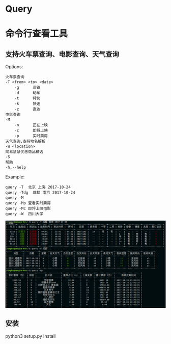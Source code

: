 # Query

命令行查看工具
======
支持火车票查询、电影查询、天气查询<br>
------
Options:
    
    火车票查询
    -T <from> <to> <date> 
        -g      高铁
        -d      动车
        -t      特快
        -k      快速
        -z      直达
    电影查询
    -M          
        -n      正在上映
        -c      即将上映
        -p      实时票房
    天气查询,支持地名解析
    -W <location>
    网易慧慧优惠商品精选
    -S 
    帮助
    -h,--help   


Example:

    query -T  北京 上海 2017-10-24
    query -Tdg  成都 南京 2017-10-24
    query -M
    query -Mp 查看实时票房
    query -Mc 即将上映电影
    query -W  四川大学

 ![image](https://github.com/zengke123/Query/raw/master/image/info.png)
 
 安装
 ------
 python3 setup.py install
 










